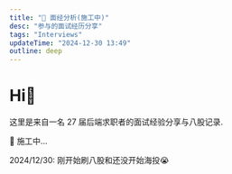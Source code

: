 ```yaml
---
title: "🐳 面经分析(施工中)"
desc: "参与的面试经历分享"
tags: "Interviews"
updateTime: "2024-12-30 13:49"
outline: deep
---
```


# Hi👋

这里是来自一名 27 届后端求职者的面试经验分享与八股记录.

🚧 施工中...

2024/12/30: 刚开始刷八股和还没开始海投😭